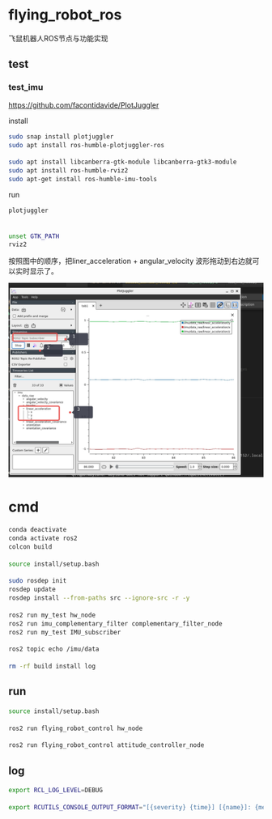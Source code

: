 # flying_robot_ros
飞鼠机器人ROS节点与功能实现

## test
### test_imu

https://github.com/facontidavide/PlotJuggler

install
```bash
sudo snap install plotjuggler
sudo apt install ros-humble-plotjuggler-ros

sudo apt install libcanberra-gtk-module libcanberra-gtk3-module
sudo apt install ros-humble-rviz2
sudo apt-get install ros-humble-imu-tools
```

run 
```bash
plotjuggler


unset GTK_PATH
rviz2
```

按照图中的顺序，把liner_acceleration + angular_velocity 波形拖动到右边就可以实时显示了。

![plotjuggler](./docs/plotjuggler.jpg)

# cmd
```bash
conda deactivate
conda activate ros2
colcon build

source install/setup.bash

sudo rosdep init
rosdep update
rosdep install --from-paths src --ignore-src -r -y

ros2 run my_test hw_node
ros2 run imu_complementary_filter complementary_filter_node
ros2 run my_test IMU_subscriber

ros2 topic echo /imu/data

rm -rf build install log
```

## run
```bash
source install/setup.bash

ros2 run flying_robot_control hw_node

ros2 run flying_robot_control attitude_controller_node
```

## log
```bash
export RCL_LOG_LEVEL=DEBUG

export RCUTILS_CONSOLE_OUTPUT_FORMAT="[{severity} {time}] [{name}]: {message} ({function_name}() at {file_name}:{line_number})"
```